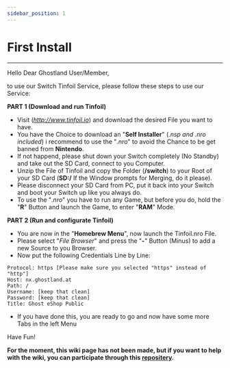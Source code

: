 ```yaml
---
sidebar_position: 1
---
```


# First Install

---

Hello Dear Ghostland User/Member,

to use our Switch Tinfoil Service, please follow these steps to use our Service:

__**PART 1 (Download and run Tinfoil)**__
- Visit (_*http://www.tinfoil.io*_) and download the desired File you want to have.
- You have the Choice to download an "**Self Installer**" (*.nsp and .nro included*) i recommend to use the "*.nro*" to avoid the Chance to be get banned from __**Nintendo**__.
- If not happend, please shut down your Switch completely (No Standby) and take out the SD Card, connect to you Computer.
- Unzip the File of Tinfoil and copy the Folder (**/switch**) to your Root of your SD Card (**SD:/** If the Window prompts for Merging, do it please).
- Please disconnect your SD Card from PC, put it back into your Switch and boot your Switch up like you always do.
- To use the "*.nro*" you have to run any Game, but before you do, hold the "**R**" Button and launch the Game, to enter "**RAM**" Mode.

__**PART 2 (Run and configurate Tinfoil)**__
- You are now in the "**Homebrew Menu**", now launch the Tinfoil.nro File.
- Please select "*File Browser*" and press the "**-**" Button (Minus) to add a new Source to you Browser.
- Now put the following Credentials Line by Line:

```
Protocol: https [Please make sure you selected "https" instead of "http"]
Host: nx.ghostland.at
Path: /
Username: [keep that clean]
Password: [keep that clean]
Title: Ghost eShop Public
```

- If you have done this, you are ready to go and now have some more Tabs in the left Menu

Have Fun!

**For the moment, this wiki page has not been made, but if you want to help with the wiki, you can participate through this [repositery](https://github.com/ghost-land/Ghost-eShop-Wiki).**
